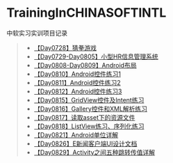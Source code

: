 # TrainingInCHINASOFTINTL
中软实习实训项目记录  

>* [【Day0728】猜拳游戏](https://github.com/XINCGer/TrainingInCHINASOFTINTL/tree/master/GuessGame)  
>* [【Day0729-Day0805】小型HR信息管理系统](https://github.com/XINCGer/TrainingInCHINASOFTINTL/tree/master/HRManageSystem)
>* [【Day0808-Day0809】Android布局](https://github.com/XINCGer/TrainingInCHINASOFTINTL/tree/master/LayoutTest)  
>* [【Day0810】Android控件练习1](https://github.com/XINCGer/TrainingInCHINASOFTINTL/tree/master/Demo08_10)  
>* [【Day0811】Android控件练习2](https://github.com/XINCGer/TrainingInCHINASOFTINTL/tree/master/Demo_08_11)  
>* [【Day0812】Android控件练习3](https://github.com/XINCGer/TrainingInCHINASOFTINTL/tree/master/Demo_08_12)
>* [【Day0815】GridView控件及Intent练习](https://github.com/XINCGer/TrainingInCHINASOFTINTL/tree/master/Demo_08_15)  
>* [【Day0816】Gallery控件和XML解析练习](https://github.com/XINCGer/TrainingInCHINASOFTINTL/tree/master/Demo_08_16)  
>* [【Day0817】读取asset下的资源文件](https://github.com/XINCGer/TrainingInCHINASOFTINTL/tree/master/Demo_08_17)  
>* [【Day0818】ListView练习、序列化练习](https://github.com/XINCGer/TrainingInCHINASOFTINTL/tree/master/Demo_08_18)  
>* [【Day0821】Android单位详解](https://github.com/XINCGer/TrainingInCHINASOFTINTL/tree/master/unit)  
>* [【Day0826】E新闻客户端UI设计文档](https://github.com/XINCGer/TrainingInCHINASOFTINTL/blob/master/E%E6%96%B0%E9%97%BB%E5%AE%A2%E6%88%B7%E7%AB%AF%E6%96%87%E6%A1%A3.docx)   
>* [【Day0829】Activity之间五种跳转传值详解](https://github.com/XINCGer/TrainingInCHINASOFTINTL/tree/master/Activity%E4%B9%8B%E9%97%B4%E4%BA%94%E7%A7%8D%E8%B7%B3%E8%BD%AC%E4%BC%A0%E5%80%BC%E8%AF%A6%E8%A7%A3)
